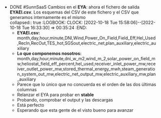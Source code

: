 - DONE #SunnSaaS Cambios en el **EYA**: ahora el fichero de salida **EYAEl.csv**. Los esquemas del CSV de este fichero y el CSV que generamos internamente es el mismo  
  collapsed:: true
  :LOGBOOK:
  CLOCK: [2022-10-18 Tue 15:58:06]--[2022-10-18 Tue 16:33:30] =>  00:35:24
  :END:
  - **EYAEl.csv:** month,day,hour,minute,DNI,Wind,Power_On_Field,Field_Eff,Hel_Used,RecIn,RecOut,TES_hot,SGSout,electric_net,plan_auxiliary,electric_auxiliary
  - **Lo que componemos nosotros:** month,day,hour,minute,dni_w_m2,wind_m_2,solar_power_on_field_mw,heliostat_field_eff_percent,hel_used,receiver_inlet_power_mw,receiver_outlet_power_mw,stored_thermal_energy_mwh,steam_generation_system_out_mw,electric_net_output_mw,electric_auxiliary_mw,plan_auxiliary
  - Parece que lo único que no concuerda es el orden de las dos últimas columnas
  - Relanzar el EYA para probar en **stable**
  - Probando, comprobar el output y las descargas
  - Está perfecto
  - Esperando que esta gente de el visto bueno para avanzar